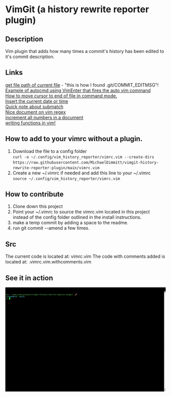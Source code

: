   # VimGit (a history rewrite reporter plugin)

## Description
Vim plugin that adds how many times a commit's history has been edited to it's commit description.

## Links
[get file path of current file](https://vi.stackexchange.com/a/1885/48719) - "this is how I found .git/COMMIT_EDITMSG"!
[Example of autocmd using VimEnter that fires the auto vim command](https://www.reddit.com/r/vim/comments/t5ebgq/how_to_run_a_shell_command_when_i_open_or_close_a/)   
[How to move cursor to end of file in command mode.](https://stackoverflow.com/questions/17012308/move-cursor-to-end-of-file-in-vim)  
[Insert the current date or time](https://vimtricks.com/p/insert-the-current-date-or-time/)  
[Quick note about submatch](https://stackoverflow.com/questions/67353566/how-does-the-submatch-command-work-in-vim)  
[Nice document on vim regex](https://dev.to/iggredible/learning-vim-regex-26ep)  
[increment all numbers in a document](https://stackoverflow.com/questions/10420797/vim-regex-increment-all-numbers-by-1)  
[writing functions in vim!](https://learnvim.irian.to/vimscript/vimscript_functions)  

## How to add to your vimrc without a plugin.
1. Download the file to a config folder  
`curl -o ~/.config/vim_history_reporter/vimrc.vim --create-dirs https://raw.githubusercontent.com/MichaelDimmitt/vimgit-history-rewrite-reporter-plugin/main/vimrc.vim`
2. Create a new ~/.vimrc if needed and add this line to your ~/.vimrc  
`source ~/.config/vim_history_reporter/vimrc.vim`

## How to contribute
1. Clone down this project  
2. Point your ~/.vimrc to source the vimrc.vim located in this project instead of the config folder outlined in the install instructions.  
3. make a temp commit by adding a space to the readme.  
4. run git commit --amend a few times.  

## Src
The current code is located at: vimrc.vim
The code with comments added is located at: .vimrc.vim.withcomments.vim

## See it in action
![assets/vim-git-history-plugin.gif](assets/vim-git-history-plugin.gif)
